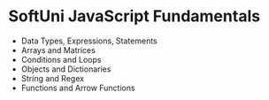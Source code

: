 # SoftUni JavaScript Fundamentals
- Data Types, Expressions, Statements
- Arrays and Matrices
- Conditions and Loops
- Objects and Dictionaries
- String and Regex
- Functions and Arrow Functions
